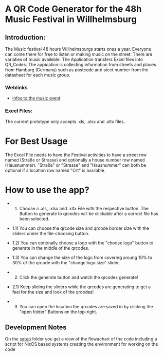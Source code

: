 # A QR Code Generator for the 48h Music Festival in Willhelmsburg

## Introduction: 
The Music festival 48 hours Willhelmsburgs starts ones a year.
Everyone can come there for free to listen or making music on the street.
There are variaties of music availeble.
The Application transfers Excel files into QR_Codes.
The appication is collecting information from streets and places from Hamburg (Germany) such as postcode and steet number from the datasheet for each music group. 

### Weblinks
- [Infos to the music event](https://48h.mvde.de/)

### Excel Files:
The current prototype only accepts .xls, .xlsx and .xltx files.

# For Best Usage
The Excel File needs to have the Festival activities to have a street row named (Straße or Strasse) and optionally a house number row named (Hausnummer).
"Straße" or "Strasse" and "Hausnummer" can both be optional if a location row named "Ort" is available.

# How to use the app?

* 1) Choose a .xls, .xlsx and .xltx File with the respective button.
   The Button to generate to qrcodes will be clickable after a correct file has been selected.

* 1.1) You can choose the qrcode size and qrcode border size with the sliders under the file-choosing button.

* 1.2) You can optionally choose a logo with the "choose logo" button to generate in the middle of the qrcodes.
* 1.3) You can change the size of the logo from covering aroung 10% to 30% of the qrcode with the "change logo size" slider.

* 2) Click the generate button and watch the qrcodes generate!

* 2.1) Keep sliding the sliders while the qrcodes are generating to get a feel for the size and look of the qrcodes!

* 3) You can open the location the qrcodes are saved in by clicking the "open folder" Buttons on the top-right.

## Development Notes
On the [setup](https://github.com/Quanterm/48hWillhelmsburgQR_Code/tree/main/setup) folder you get a view of the flowachart of the code including a script for NixOS based systems creating the environment for working on the code

